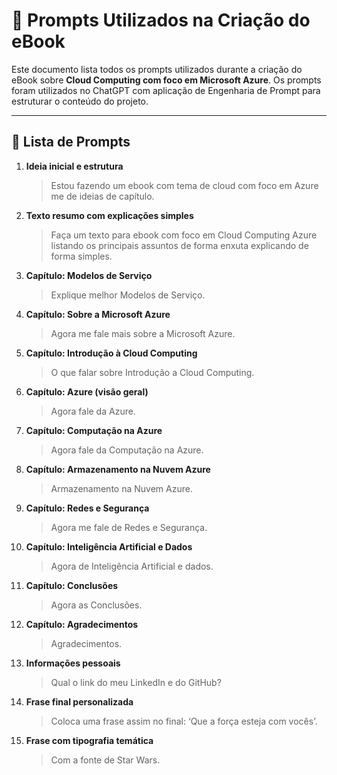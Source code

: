 # 📘 Prompts Utilizados na Criação do eBook

Este documento lista todos os prompts utilizados durante a criação do eBook sobre **Cloud Computing com foco em Microsoft Azure**. Os prompts foram utilizados no ChatGPT com aplicação de Engenharia de Prompt para estruturar o conteúdo do projeto.

---

## 📌 Lista de Prompts

1. **Ideia inicial e estrutura**
   > Estou fazendo um ebook com tema de cloud com foco em Azure me de ideias de capítulo.

2. **Texto resumo com explicações simples**
   > Faça um texto para ebook com foco em Cloud Computing Azure listando os principais assuntos de forma enxuta explicando de forma simples.

3. **Capítulo: Modelos de Serviço**
   > Explique melhor Modelos de Serviço.

4. **Capítulo: Sobre a Microsoft Azure**
   > Agora me fale mais sobre a Microsoft Azure.

5. **Capítulo: Introdução à Cloud Computing**
   > O que falar sobre Introdução a Cloud Computing.

6. **Capítulo: Azure (visão geral)**
   > Agora fale da Azure.

7. **Capítulo: Computação na Azure**
   > Agora fale da Computação na Azure.

8. **Capítulo: Armazenamento na Nuvem Azure**
   > Armazenamento na Nuvem Azure.

9. **Capítulo: Redes e Segurança**
   > Agora me fale de Redes e Segurança.

10. **Capítulo: Inteligência Artificial e Dados**
    > Agora de Inteligência Artificial e dados.

11. **Capítulo: Conclusões**
    > Agora as Conclusões.

12. **Capítulo: Agradecimentos**
    > Agradecimentos.

13. **Informações pessoais**
    > Qual o link do meu LinkedIn e do GitHub?

14. **Frase final personalizada**
    > Coloca uma frase assim no final: ‘Que a força esteja com vocês’.

15. **Frase com tipografia temática**
    > Com a fonte de Star Wars.
